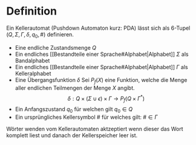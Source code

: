 # Definition
Ein Kellerautomat (Pushdown Automaton kurz: PDA) lässt sich als 6-Tupel $(Q, \Sigma, \Gamma, \delta, q_{0}, \#)$ definieren.
- Eine endliche Zustandsmenge $Q$
- Ein endliches [[Bestandteile einer Sprache#Alphabet|Alphabet]] $\Sigma$ als Bandalphabet
- Ein endliches [[Bestandteile einer Sprache#Alphabet|Alphabet]] $\Gamma$ als Kelleralphabet
- Eine Übergangsfunktion $\delta$
  Sei $P_{f}(X)$ eine Funktion, welche die Menge aller endlichen Teilmengen der Menge $X$ angibt.
$$\delta: Q \times (\Sigma \cup \epsilon) \times \Gamma \longrightarrow P_{f}(Q \times \Gamma^{*})$$
- Ein Anfangszustand $q_{0}$ für welchen gilt $q_{0} \in Q$
- Ein ursprüngliches Kellersymbol $\#$ für welches gilt: $\# \in \Gamma$

Wörter wenden vom Kellerautomaten aktzeptiert wenn dieser das Wort komplett liest und danach der Kellerspeicher leer ist.